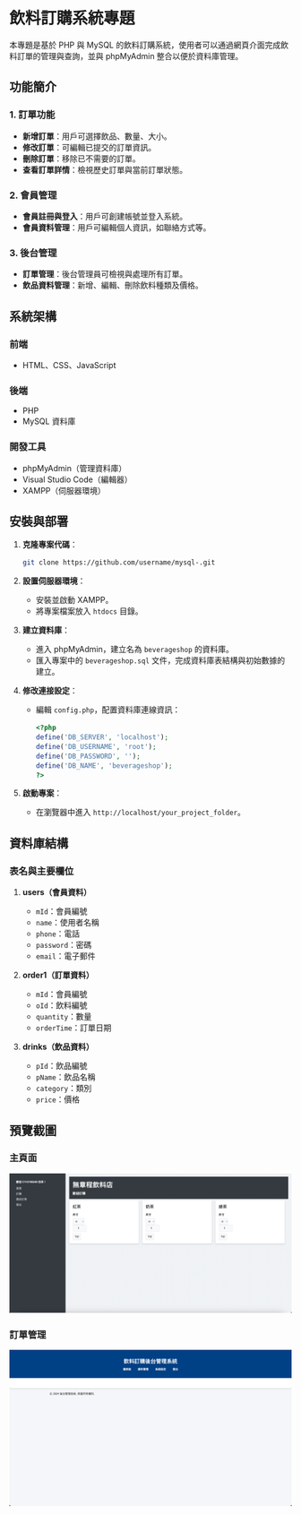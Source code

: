 # 飲料訂購系統專題

本專題是基於 PHP 與 MySQL 的飲料訂購系統，使用者可以通過網頁介面完成飲料訂單的管理與查詢，並與 phpMyAdmin 整合以便於資料庫管理。

## 功能簡介

### 1. 訂單功能
- **新增訂單**：用戶可選擇飲品、數量、大小。
- **修改訂單**：可編輯已提交的訂單資訊。
- **刪除訂單**：移除已不需要的訂單。
- **查看訂單詳情**：檢視歷史訂單與當前訂單狀態。

### 2. 會員管理
- **會員註冊與登入**：用戶可創建帳號並登入系統。
- **會員資料管理**：用戶可編輯個人資訊，如聯絡方式等。

### 3. 後台管理
- **訂單管理**：後台管理員可檢視與處理所有訂單。
- **飲品資料管理**：新增、編輯、刪除飲料種類及價格。

## 系統架構

### 前端
- HTML、CSS、JavaScript

### 後端
- PHP
- MySQL 資料庫

### 開發工具
- phpMyAdmin（管理資料庫）
- Visual Studio Code（編輯器）
- XAMPP（伺服器環境）

## 安裝與部署

1. **克隆專案代碼**：
   ```bash
   git clone https://github.com/username/mysql-.git
   ```

2. **設置伺服器環境**：
   - 安裝並啟動 XAMPP。
   - 將專案檔案放入 `htdocs` 目錄。

3. **建立資料庫**：
   - 進入 phpMyAdmin，建立名為 `beverageshop` 的資料庫。
   - 匯入專案中的 `beverageshop.sql` 文件，完成資料庫表結構與初始數據的建立。

4. **修改連接設定**：
   - 編輯 `config.php`，配置資料庫連線資訊：
     ```php
     <?php
     define('DB_SERVER', 'localhost');
     define('DB_USERNAME', 'root');
     define('DB_PASSWORD', '');
     define('DB_NAME', 'beverageshop');
     ?>
     ```

5. **啟動專案**：
   - 在瀏覽器中進入 `http://localhost/your_project_folder`。

## 資料庫結構

### 表名與主要欄位

1. **users（會員資料）**
   - `mId`：會員編號
   - `name`：使用者名稱
   - `phone`：電話
   - `password`：密碼
   - `email`：電子郵件

2. **order1（訂單資料）**
   - `mId`：會員編號
   - `oId`：飲料編號
   - `quantity`：數量
   - `orderTime`：訂單日期

3. **drinks（飲品資料）**
   - `pId`：飲品編號
   - `pName`：飲品名稱
   - `category`：類別
   - `price`：價格

## 預覽截圖

### 主頁面
![主頁面](./主畫面.png)

### 訂單管理
![訂單後台管理](./訂單後台管理.png)



